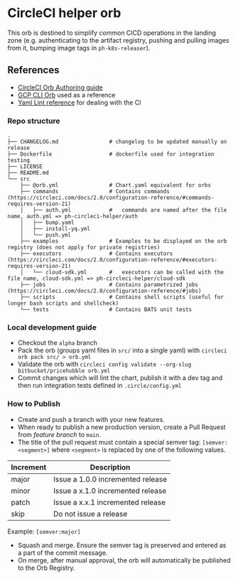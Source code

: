# CircleCI helper orb

This orb is destined to simplify common CICD operations in the landing zone (e.g. authenticating to the artifact registry, pushing and pulling images from it, bumping image tags in `ph-k8s-releaser`).

## References

- [CircleCI Orb Authoring guide](https://circleci.com/docs/2.0/orb-intro/#section=configuration) 
- [GCP CLI Orb](https://github.com/CircleCI-Public/gcp-cli-orb/blob/master/src/commands/initialize.yml) used as a reference 
- [Yaml Lint reference](https://yamllint.readthedocs.io/en/latest/) for dealing with the CI 

### Repo structure

```
.
├── CHANGELOG.md                # changelog to be updated manually on release
├── Dockerfile                  # dockerfile used for integration testing
├── LICENSE                     
├── README.md                   
└── src
    ├── @orb.yml                # Chart.yaml equivalent for orbs
    ├── commands                # Contains commands (https://circleci.com/docs/2.0/configuration-reference/#commands-requires-version-21)
    │   ├── auth.yml            #   commands are named after the file name, auth.yml => ph-circleci-helper/auth
    │   ├── bump.yaml
    │   ├── install-yq.yml
    │   └── push.yml
    ├── examples                # Examples to be displayed on the orb registry (does not apply for private registries)
    ├── executors               # Contains executors (https://circleci.com/docs/2.0/configuration-reference/#executors-requires-version-21)
    │   └── cloud-sdk.yml       #   executors can be called with the file name, cloud-sdk.yml => ph-circleci-helper/cloud-sdk
    ├── jobs                    # Contains parametrized jobs (https://circleci.com/docs/2.0/configuration-reference/#jobs)
    ├── scripts                 # Contains shell scripts (useful for longer bash scripts and shellcheck) 
    └── tests                   # Contains BATS unit tests
```

### Local development guide

- Checkout the `alpha` branch 
- Pack the orb (groups yaml files in `src/` into a single yaml) with `circleci orb pack src/ > orb.yml` 
- Validate the orb with `circleci config validate --org-slug bitbucket/pricehubble orb.yml` 
- Commit changes which will lint the chart, publish it with a dev tag and then run integration tests defined in `.circle/config.yml` 

### How to Publish

* Create and push a branch with your new features.
* When ready to publish a new production version, create a Pull Request from _feature branch_ to `main`.
* The title of the pull request must contain a special semver tag: `[semver:<segment>]` where `<segment>` is replaced by one of the following values.

| Increment | Description|
| ----------| -----------|
| major     | Issue a 1.0.0 incremented release|
| minor     | Issue a x.1.0 incremented release|
| patch     | Issue a x.x.1 incremented release|
| skip      | Do not issue a release|

Example: `[semver:major]`

* Squash and merge. Ensure the semver tag is preserved and entered as a part of the commit message.
* On merge, after manual approval, the orb will automatically be published to the Orb Registry.

